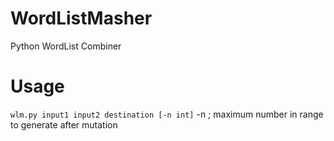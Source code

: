 # WordListMasher
Python WordList Combiner

# Usage
`wlm.py input1 input2 destination [-n int]`
-n ; maximum number in range to generate after mutation
